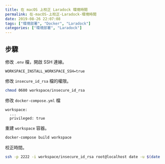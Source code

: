```yaml
---
title: 在 macOS 上校正 Laradock 環境時間
permalink: 在-macOS-上校正-Laradock-環境時間
date: 2019-08-26 22:07:08
tags: ["環境部署", "Docker", "Laradock"]
categories: ["環境部署", "Laradock"]
---
```


## 步驟

修改 `.env` 檔，開啟 SSH 連線。

```ENV
WORKSPACE_INSTALL_WORKSPACE_SSH=true
```

修改 `insecure_id_rsa` 檔的權限。

```BASH
chmod 0600 workspace/insecure_id_rsa
```

修改 `docker-compose.yml` 檔

```YML
workspace:
  ...
  privileged: true
```

重建 `workspace` 容器。

```BASH
docker-compose build workspace
```

校正時間。

```BASH
ssh -p 2222 -i workspace/insecure_id_rsa root@localhost date -u $(date +%m%d%H%M%Y)
```
